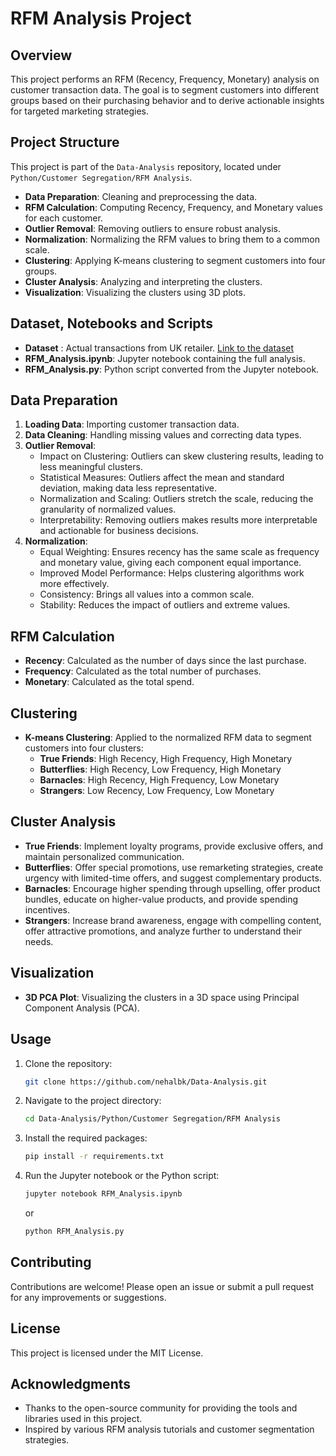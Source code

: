 # RFM Analysis Project

## Overview

This project performs an RFM (Recency, Frequency, Monetary) analysis on customer transaction data. The goal is to segment customers into different groups based on their purchasing behavior and to derive actionable insights for targeted marketing strategies.

## Project Structure

This project is part of the `Data-Analysis` repository, located under `Python/Customer Segregation/RFM Analysis`.

- **Data Preparation**: Cleaning and preprocessing the data.
- **RFM Calculation**: Computing Recency, Frequency, and Monetary values for each customer.
- **Outlier Removal**: Removing outliers to ensure robust analysis.
- **Normalization**: Normalizing the RFM values to bring them to a common scale.
- **Clustering**: Applying K-means clustering to segment customers into four groups.
- **Cluster Analysis**: Analyzing and interpreting the clusters.
- **Visualization**: Visualizing the clusters using 3D plots.

## Dataset, Notebooks and Scripts

- **Dataset** : Actual transactions from UK retailer. [Link to the dataset](https://www.kaggle.com/datasets/carrie1/ecommerce-data)
- **RFM_Analysis.ipynb**: Jupyter notebook containing the full analysis.
- **RFM_Analysis.py**: Python script converted from the Jupyter notebook.

## Data Preparation

1. **Loading Data**: Importing customer transaction data.
2. **Data Cleaning**: Handling missing values and correcting data types.
3. **Outlier Removal**:
    - Impact on Clustering: Outliers can skew clustering results, leading to less meaningful clusters.
    - Statistical Measures: Outliers affect the mean and standard deviation, making data less representative.
    - Normalization and Scaling: Outliers stretch the scale, reducing the granularity of normalized values.
    - Interpretability: Removing outliers makes results more interpretable and actionable for business decisions.
4. **Normalization**:
    - Equal Weighting: Ensures recency has the same scale as frequency and monetary value, giving each component equal importance.
    - Improved Model Performance: Helps clustering algorithms work more effectively.
    - Consistency: Brings all values into a common scale.
    - Stability: Reduces the impact of outliers and extreme values.

## RFM Calculation

- **Recency**: Calculated as the number of days since the last purchase.
- **Frequency**: Calculated as the total number of purchases.
- **Monetary**: Calculated as the total spend.

## Clustering

- **K-means Clustering**: Applied to the normalized RFM data to segment customers into four clusters:
    - **True Friends**: High Recency, High Frequency, High Monetary
    - **Butterflies**: High Recency, Low Frequency, High Monetary
    - **Barnacles**: High Recency, High Frequency, Low Monetary
    - **Strangers**: Low Recency, Low Frequency, Low Monetary

## Cluster Analysis

- **True Friends**: Implement loyalty programs, provide exclusive offers, and maintain personalized communication.
- **Butterflies**: Offer special promotions, use remarketing strategies, create urgency with limited-time offers, and suggest complementary products.
- **Barnacles**: Encourage higher spending through upselling, offer product bundles, educate on higher-value products, and provide spending incentives.
- **Strangers**: Increase brand awareness, engage with compelling content, offer attractive promotions, and analyze further to understand their needs.

## Visualization

- **3D PCA Plot**: Visualizing the clusters in a 3D space using Principal Component Analysis (PCA).

## Usage

1. Clone the repository:
   ```bash
   git clone https://github.com/nehalbk/Data-Analysis.git
   ```
2. Navigate to the project directory:
   ```bash
   cd Data-Analysis/Python/Customer Segregation/RFM Analysis
   ```
3. Install the required packages:
   ```bash
   pip install -r requirements.txt
   ```
4. Run the Jupyter notebook or the Python script:
   ```bash
   jupyter notebook RFM_Analysis.ipynb
   ```
   or
   ```bash
   python RFM_Analysis.py
   ```

## Contributing

Contributions are welcome! Please open an issue or submit a pull request for any improvements or suggestions.

## License

This project is licensed under the MIT License.

## Acknowledgments

- Thanks to the open-source community for providing the tools and libraries used in this project.
- Inspired by various RFM analysis tutorials and customer segmentation strategies.
```